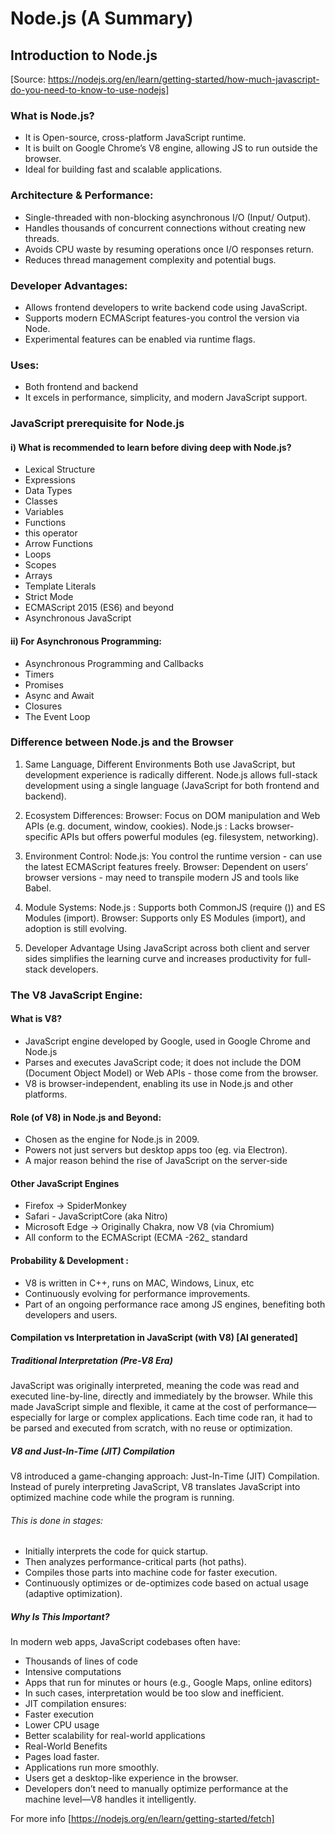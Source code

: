 # Node.js (A Summary) 

## Introduction to Node.js
[Source: https://nodejs.org/en/learn/getting-started/how-much-javascript-do-you-need-to-know-to-use-nodejs]

### What is Node.js?
- It is Open-source, cross-platform JavaScript runtime.
- It is built on Google Chrome’s V8 engine, allowing JS to run outside the browser.
- Ideal for building fast and scalable applications.

### Architecture & Performance:
- Single-threaded with non-blocking asynchronous I/O (Input/ Output).
- Handles thousands of concurrent connections without creating new threads.
- Avoids CPU waste by resuming operations once I/O responses return.
- Reduces thread management complexity and potential bugs.

### Developer Advantages:
- Allows frontend developers to write backend code using JavaScript.
- Supports modern ECMAScript features-you control the version via Node.
- Experimental features can be enabled via runtime flags.


### Uses: 
- Both frontend and backend
- It excels in performance, simplicity, and modern JavaScript support.


### JavaScript prerequisite for Node.js

#### i) What is recommended to learn before diving deep with Node.js?
- Lexical Structure
- Expressions
- Data Types
- Classes
- Variables
- Functions
- this operator
- Arrow Functions
- Loops 
- Scopes 
- Arrays
- Template Literals
- Strict Mode
- ECMAScript 2015 (ES6) and beyond
- Asynchronous JavaScript
  
#### ii) For Asynchronous Programming:
- Asynchronous Programming and Callbacks
- Timers
- Promises 
- Async and Await
- Closures 
- The Event Loop


### Difference between Node.js and the Browser

1. Same Language, Different Environments 
Both use JavaScript, but development experience is radically different.
Node.js allows full-stack development using a single language (JavaScript for both frontend and backend).

2. Ecosystem Differences:
Browser: Focus on DOM manipulation and Web APIs (e.g. document, window, cookies).
Node.js : Lacks browser-specific APIs but offers powerful modules (eg. filesystem, networking). 

3. Environment Control:
Node.js: You control the runtime version - can use the latest ECMAScript features freely.
Browser: Dependent on users’ browser versions - may need to transpile modern JS and tools like Babel.

4. Module Systems:
Node.js : Supports both CommonJS (require ()) and ES Modules (import).
Browser: Supports only ES Modules (import), and adoption is still evolving.

5. Developer Advantage
Using JavaScript across both client and server sides simplifies the learning curve and increases productivity for full-stack developers.


### The V8 JavaScript Engine:
#### What is V8? 
- JavaScript engine developed by Google, used in Google Chrome and Node.js
- Parses and executes JavaScript code; it does not include the DOM (Document Object Model) or Web APIs - those come from the browser.
- V8 is browser-independent, enabling its use in Node.js and other platforms.

#### Role (of V8)  in Node.js and Beyond:
- Chosen as the engine for Node.js in 2009.
- Powers not just servers but desktop apps too (eg. via Electron).
- A major reason behind the rise of JavaScript on the server-side

#### Other JavaScript Engines
- Firefox -> SpiderMonkey
- Safari - JavaScriptCore (aka Nitro)
- Microsoft Edge -> Originally Chakra, now V8 (via Chromium)
- All conform to the ECMAScript (ECMA -262_ standard

#### Probability & Development : 
- V8 is written in C++, runs on MAC, Windows, Linux, etc
- Continuously evolving for performance improvements.
- Part of an ongoing performance race among JS engines, benefiting both developers and users.

#### Compilation vs Interpretation in JavaScript (with V8)  [AI generated] 

##### Traditional Interpretation (Pre-V8 Era)
JavaScript was originally interpreted, meaning the code was read and executed line-by-line, directly and immediately by the browser.
While this made JavaScript simple and flexible, it came at the cost of performance—especially for large or complex applications.
Each time code ran, it had to be parsed and executed from scratch, with no reuse or optimization.

##### V8 and Just-In-Time (JIT) Compilation
V8 introduced a game-changing approach: Just-In-Time (JIT) Compilation.
Instead of purely interpreting JavaScript, V8 translates JavaScript into optimized machine code while the program is running.

###### This is done in stages:
- Initially interprets the code for quick startup.
- Then analyzes performance-critical parts (hot paths).
- Compiles those parts into machine code for faster execution.
- Continuously optimizes or de-optimizes code based on actual usage (adaptive optimization).

##### Why Is This Important?
In modern web apps, JavaScript codebases often have:
- Thousands of lines of code
- Intensive computations
- Apps that run for minutes or hours (e.g., Google Maps, online editors)
- In such cases, interpretation would be too slow and inefficient.
- JIT compilation ensures:
- Faster execution
- Lower CPU usage
- Better scalability for real-world applications
- Real-World Benefits
- Pages load faster.
- Applications run more smoothly.
- Users get a desktop-like experience in the browser.
- Developers don’t need to manually optimize performance at the machine level—V8 handles it intelligently.

For more info [https://nodejs.org/en/learn/getting-started/fetch] 
